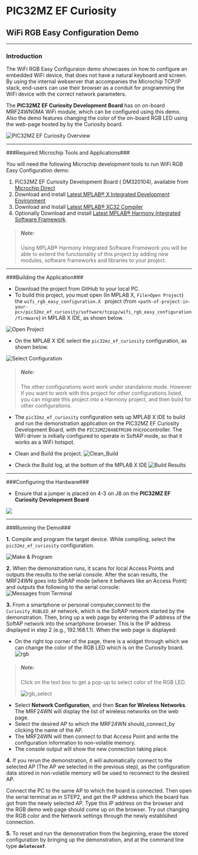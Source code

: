 # PIC32MZ EF Curiosity #

## WiFi RGB Easy Configuration Demo ##
----------

### Introduction ###
The WiFi RGB Easy Configuraion demo showcases on how to configure an embedded WiFi device, that does not have a natural keyboard and screen. By using the internal webserver that accompanies the Microchip TCP/IP stack, end-users can use their browser as a conduit for programming the WiFi device with the correct network parameters.

The **PIC32MZ EF Curiosity Development Board** has on on-board MRF24WN0MA WiFi module, which can be configured using this demo. Also the demo features changing the color of the on-board RGB LED using the web-page hosted by by the Curiosity board.

![PIC32MZ EF Curiosity Overview](images/pic32mz_ef_curiosity.png)

----------
>>>>>>>>>>>>>>>

###Required Microchip Tools and Applications###

You will need the following Microchip development tools to run WiFi RGB Easy Configuration demo:

1. PiC32MZ EF Curiosity Development Board ( DM320104), available from [Microchip Direct](http://www.microchipdirect.com/productsearch.aspx?Keywords=DM320104)
2. Download and install [Latest MPLAB® X Integrated Development Environment](http://www.microchip.com/mplab/mplab-x-ide)
3. Download and Install [Latest MPLAB® XC32 Compiler](http://www.microchip.com/mplab/compilers)
4. Optionally Download and install [Latest MPLAB® Harmony Integrated Software Framework](http://www.microchip.com/mplab/mplab-harmony). 

> ##### Note: #####
> Using MPLAB® Harmony Integrated Software Framework you will be able to extend the functionality of this project by adding new modules, software frameworks and libraries to your project.


----------
>>>>>>>>>>>>>>>
###Building the Application###

- Download the project from GitHub to your local PC.
- To build this project, you must open (In MPLAB X, `File>Open Project`) the `wifi_rgb_easy_configuration.X ` project (from `<path-of-project-in-your-pc>/pic32mz_ef_curiosity/software/tcpip/wifi_rgb_easy_configuration/firmware`) in MPLAB X IDE, as shown below. 

![Open Project](images/open_project.png)

- On the MPLAB X IDE select the `pic32mz_ef_curiosity` configuration, as shown below.

![Select Configuration](images/config_select.png) 

> ##### Note: #####
> The other configurations wont work under standalone mode. However if you want to work with this project for other configurations listed, you can migrate this project into a Harmony project, and then build for other configurations.

- The `pic32mz_ef_curiosity` configuration sets up MPLAB X IDE to build and run the demonstration application on the PIC32MZ EF Curiosity Development Board, with the `PIC32MZ2048EFM100` microcontroller. The WiFi driver is initially configured to operate in SoftAP mode, so that it works as a WiFi hotspot.

- Clean and Build the project.
![Clean_Build](images/clean_build.png)

- Check the Build log, at the bottom of the MPLAB X IDE
![Build Results](images/build_ok.png)


----------
>>>>>>>>>>>>>>>
###Configuring the Hardware###
- Ensure that a jumper is placed on 4-3 on J8 on the **PIC32MZ EF Curiosity Development Board**

![](images/Jumper_J8.png)

----------
>>>>>>>>>>>>>>>
###Running the Demo###

**1.** Compile and program the target device. While compiling, select the `pic32mz_ef_curiosity` configuration.

![Make & Program](images/make_program.png)

**2.** When the demonstration runs, it scans for local Access Points and outputs the results to the serial console. After the scan results, the MRF24WN goes into SoftAP mode (where it behaves like an Access Point) and outputs the following to the serial console:  
![Messages from Terminal](images/terminal_wifi_easy_configuration.png)

**3.** From a smartphone or personal computer,connect to the `Curiosity_RGBLED_AP` network, which is the SoftAP network started by the demonstration. Then, bring up a web page by entering the IP address of the SoftAP network into the smartphone browser. This is the IP address displayed in step 2 (e.g., 192.168.1.1). When the web page is displayed:

- On the right top corner of the page, there is a widget through which we can change the color of the RGB LED which is on the Curiosity board.
![rgb](images/rgb.png)
> ##### Note: #####
>Click on the text box to get a pop-up to select color of the RGB LED.
> 
>![rgb_select](images/rgb1.png)

- Select **Network Configuration**, and then **Scan for Wireless Networks**. The MRF24WN will display the list of wireless networks on the web page. 
- Select the desired AP to which the MRF24WN should_connect_by clicking the name of the AP.
- The MRF24WN will then connect to that Access Point and write the configuration information to non-volatile memory.
- The console output will show the new connection taking place.

**4.** If you rerun the demonstration, it will automatically connect to the selected AP (The AP we selected in the previous step), as the configuration data stored in non-volatile memory will be used to reconnect to the desired AP.

Connect the PC to the same AP to which the board is connected. Then open the serial terminal as in STEP2, and get the IP address which the board has got from the newly selected AP. Type this IP address on the browser and the RGB demo web page should come up on the browser. Try out changing the RGB color and the Network settings through the newly establsihed connection. 

**5.** To reset and run the demonstration from the beginning, erase the stored configuration by bringing up the demonstration, and at the command line type **`deleteconf`**.
 






